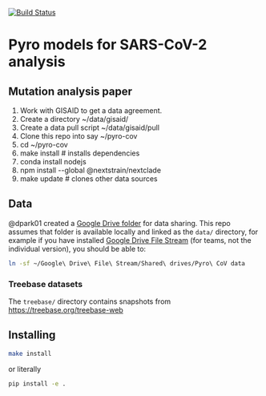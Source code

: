 [![Build Status](https://github.com/broadinstitute/pyro-cov/workflows/CI/badge.svg)](https://github.com/broadinstitute/pyro-cov/actions)

# Pyro models for SARS-CoV-2 analysis

## Mutation analysis paper

1. Work with GISAID to get a data agreement.
2. Create a directory ~/data/gisaid/
3. Create a data pull script ~/data/gisaid/pull
4. Clone this repo into say ~/pyro-cov
5. cd ~/pyro-cov
6. make install  # installs dependencies
7. conda install nodejs
8. npm install --global @nextstrain/nextclade
9. make update  # clones other data sources

## Data

@dpark01 created a [Google Drive folder]() for data sharing.
This repo assumes that folder is available locally and linked as the `data/` directory, for example if you have installed [Google Drive File Stream](https://www.google.com/drive/download/) (for teams, not the individual version), you should be able to:
```sh
ln -sf ~/Google\ Drive\ File\ Stream/Shared\ drives/Pyro\ CoV data
```

### Treebase datasets

The `treebase/` directory contains snapshots from https://treebase.org/treebase-web

## Installing

```sh
make install
```
or literally
```sh
pip install -e .
```
